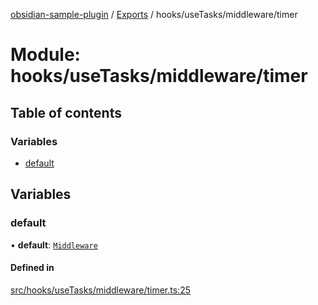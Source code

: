 [obsidian-sample-plugin](../README.md) / [Exports](../modules.md) / hooks/useTasks/middleware/timer

# Module: hooks/useTasks/middleware/timer

## Table of contents

### Variables

- [default](hooks_useTasks_middleware_timer.md#default)

## Variables

### default

• **default**: [`Middleware`](hooks_useTasks_types.md#middleware)

#### Defined in

[src/hooks/useTasks/middleware/timer.ts:25](https://github.com/dromse/personal-grind-manager/blob/781019d/src/hooks/useTasks/middleware/timer.ts#L25)
